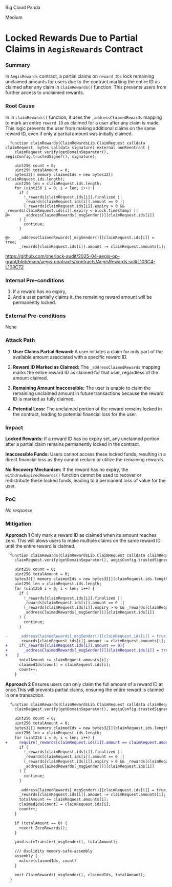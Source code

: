 Big Cloud Panda

Medium

# Locked Rewards Due to Partial Claims in `AegisRewards` Contract

### Summary

In `AegisRewards` contract, a partial claims on `reward IDs` lock remaining unclaimed amounts for users due to the contract marking the entire ID as claimed after any claim in `claimRewards()` function. This prevents users from further access to unclaimed rewards.

### Root Cause

In in `claimRewards()` function, it uses the `_addressClaimedRewards` mapping to mark an entire `reward ID` as claimed for a user after any claim is made. This logic prevents the user from making additional claims on the same reward ID, even if only a partial amount was initially claimed.

```solidity
  function claimRewards(ClaimRewardsLib.ClaimRequest calldata claimRequest, bytes calldata signature) external nonReentrant {
    claimRequest.verify(getDomainSeparator(), aegisConfig.trustedSigner(), signature);

    uint256 count = 0;
    uint256 totalAmount = 0;
    bytes32[] memory claimedIds = new bytes32[](claimRequest.ids.length);
    uint256 len = claimRequest.ids.length;
    for (uint256 i = 0; i < len; i++) {
      if (
        !_rewards[claimRequest.ids[i]].finalized ||
        _rewards[claimRequest.ids[i]].amount == 0 ||
        (_rewards[claimRequest.ids[i]].expiry > 0 && _rewards[claimRequest.ids[i]].expiry < block.timestamp) ||
@>      _addressClaimedRewards[_msgSender()][claimRequest.ids[i]]
      ) {
        continue;
      }

@>    _addressClaimedRewards[_msgSender()][claimRequest.ids[i]] = true;
      _rewards[claimRequest.ids[i]].amount -= claimRequest.amounts[i];
```
https://github.com/sherlock-audit/2025-04-aegis-op-grant/blob/main/aegis-contracts/contracts/AegisRewards.sol#L103C4-L108C72

### Internal Pre-conditions

1. If a reward has no expiry,
2. And a user partially claims it, the remaining reward amount will be permanently locked.

### External Pre-conditions

None

### Attack Path

1. **User Claims Partial Reward:**
A user initiates a claim for only part of the available amount associated with a specific reward ID.

2. **Reward ID Marked as Claimed:**
The `_addressClaimedRewards` mapping marks the entire reward ID as claimed for that user, regardless of the amount claimed.

3. **Remaining Amount Inaccessible:**
The user is unable to claim the remaining unclaimed amount in future transactions because the reward ID is marked as fully claimed.

4. **Potential Loss:**
The unclaimed portion of the reward remains locked in the contract, leading to potential financial loss for the user.

### Impact

**Locked Rewards:** If a reward ID has no expiry set, any unclaimed portion after a partial claim remains permanently locked in the contract.

**Inaccessible Funds:** Users cannot access these locked funds, resulting in a direct financial loss as they cannot reclaim or utilize the remaining rewards.

**No Recovery Mechanism:** If the reward has no expiry, the `withdrawExpiredRewards()` function cannot be used to recover or redistribute these locked funds, leading to a permanent loss of value for the user.

### PoC

_No response_

### Mitigation

**Approach 1**
Only mark a reward ID as claimed when its amount reaches zero. This will alows users to make multiple claims on the same reward ID until the entire reward is claimed.

```diff
  function claimRewards(ClaimRewardsLib.ClaimRequest calldata claimRequest, bytes calldata signature) external nonReentrant {
    claimRequest.verify(getDomainSeparator(), aegisConfig.trustedSigner(), signature);

    uint256 count = 0;
    uint256 totalAmount = 0;
    bytes32[] memory claimedIds = new bytes32[](claimRequest.ids.length);
    uint256 len = claimRequest.ids.length;
    for (uint256 i = 0; i < len; i++) {
      if (
        !_rewards[claimRequest.ids[i]].finalized ||
        _rewards[claimRequest.ids[i]].amount == 0 ||
        (_rewards[claimRequest.ids[i]].expiry > 0 && _rewards[claimRequest.ids[i]].expiry < block.timestamp) ||
        _addressClaimedRewards[_msgSender()][claimRequest.ids[i]]
      ) {
        continue;
      }

-     _addressClaimedRewards[_msgSender()][claimRequest.ids[i]] = true;
      _rewards[claimRequest.ids[i]].amount -= claimRequest.amounts[i];
+     if(_rewards[claimRequest.ids[i]].amount == 0){
+       _addressClaimedRewards[_msgSender()][claimRequest.ids[i]] = true;
+    }
      totalAmount += claimRequest.amounts[i];
      claimedIds[count] = claimRequest.ids[i];
      count++;
    }
```
**Approach 2**
Ensures users can only claim the full amount of a reward ID at once.This will prevents partial claims, ensuring the entire reward is claimed in one transaction.

```diff
  function claimRewards(ClaimRewardsLib.ClaimRequest calldata claimRequest, bytes calldata signature) external nonReentrant {
    claimRequest.verify(getDomainSeparator(), aegisConfig.trustedSigner(), signature);

    uint256 count = 0;
    uint256 totalAmount = 0;
    bytes32[] memory claimedIds = new bytes32[](claimRequest.ids.length);
    uint256 len = claimRequest.ids.length;
    for (uint256 i = 0; i < len; i++) {
+     require(_rewards[claimRequest.ids[i]].amount == claimRequest.amounts[i]);
      if (
        !_rewards[claimRequest.ids[i]].finalized ||
        _rewards[claimRequest.ids[i]].amount == 0 ||
        (_rewards[claimRequest.ids[i]].expiry > 0 && _rewards[claimRequest.ids[i]].expiry < block.timestamp) ||
        _addressClaimedRewards[_msgSender()][claimRequest.ids[i]]
      ) {
        continue;
      }

      _addressClaimedRewards[_msgSender()][claimRequest.ids[i]] = true;
      _rewards[claimRequest.ids[i]].amount -= claimRequest.amounts[i];
      totalAmount += claimRequest.amounts[i];
      claimedIds[count] = claimRequest.ids[i];
      count++;
    }

    if (totalAmount == 0) {
      revert ZeroRewards();
    }

    yusd.safeTransfer(_msgSender(), totalAmount);

    /// @solidity memory-safe-assembly
    assembly {
      mstore(claimedIds, count)
    }

    emit ClaimRewards(_msgSender(), claimedIds, totalAmount);
  }
```